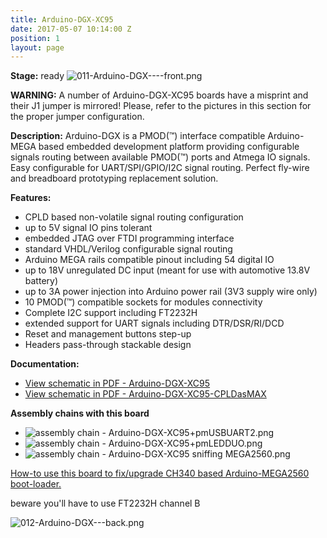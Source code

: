 ```yaml
---
title: Arduino-DGX-XC95
date: 2017-05-07 10:14:00 Z
position: 1
layout: page
---
```


**Stage:** ready
![011-Arduino-DGX----front.png](/uploads/Arduino-DGX-XC95/011-Arduino-DGX----front.png)

**WARNING:** 
A number of Arduino-DGX-XC95 boards have a misprint and their J1 jumper is mirrored! Please, refer to the pictures in this section for the proper jumper configuration.

**Description:**
Arduino-DGX is a PMOD(™) interface compatible Arduino-MEGA based embedded development platform providing configurable signals routing between available PMOD(™) ports and Atmega IO signals. Easy configurable for UART/SPI/GPIO/I2C signal routing. Perfect fly-wire and breadboard prototyping replacement solution.

**Features:**
* CPLD based non-volatile signal routing configuration
* up to 5V signal IO pins tolerant
* embedded JTAG over FTDI programming interface
* standard VHDL/Verilog configurable signal routing
* Arduino MEGA rails compatible pinout including 54 digital IO
* up to 18V unregulated DC input (meant for use with automotive 13.8V battery)
* up to 3A power injection into Arduino power rail (3V3 supply wire only)
* 10 PMOD(™) compatible sockets for modules connectivity
* Complete I2C support including FT2232H
* extended support for UART signals including DTR/DSR/RI/DCD
* Reset and management buttons step-up
* Headers pass-through stackable design

**Documentation:**
* [View schematic in PDF - Arduino-DGX-XC95](/uploads/Arduino-DGX-XC95/Arduino-DGX-XC95.pdf)
* [View schematic in PDF - Arduino-DGX-XC95-CPLDasMAX](/uploads/Arduino-DGX-XC95/Arduino-DGX-XC95-CPLDasMAX.pdf)

**Assembly chains with this board**
* ![assembly chain - Arduino-DGX-XC95+pmUSBUART2.png](/uploads/Arduino-DGX-XC95/assembly%20chain%20-%20Arduino-DGX-XC95+pmUSBUART2.png)
* ![assembly chain - Arduino-DGX-XC95+pmLEDDUO.png](/uploads/Arduino-DGX-XC95/assembly%20chain%20-%20Arduino-DGX-XC95+pmLEDDUO.png)
* ![assembly chain - Arduino-DGX-XC95 sniffing MEGA2560.png](/uploads/Arduino-DGX-XC95/assembly%20chain%20-%20Arduino-DGX-XC95%20sniffing%20MEGA2560.png)

[How-to use this board to fix/upgrade CH340 based Arduino-MEGA2560 boot-loader.](/uploads/Arduino-DGX-XC95/Arduino_IDE_win32_all-in-one_fix.zip)

beware you'll have to use FT2232H channel B

![012-Arduino-DGX---back.png](/uploads/Arduino-DGX-XC95/012-Arduino-DGX---back.png)